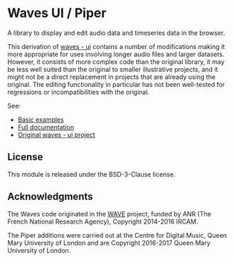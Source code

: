 # Waves UI / Piper

A library to display and edit audio data and timeseries data in the browser.

This derivation of [waves - ui](https://github.com/wavesjs/waves-ui)
contains a number of modifications making it more appropriate for uses
involving longer audio files and larger datasets. However, it consists
of more complex code than the original library, it may be less well
suited than the original to smaller illustrative projects, and it
might not be a direct replacement in projects that are already using
the original. The editing functionality in particular has not been
well-tested for regressions or incompatibilities with the original.

See:

- [Basic examples](http://piper-audio.github.io/waves-ui-piper/manual/example.html#examples)
- [Full documentation](http://piper-audio.github.io/waves-ui-piper/)
- [Original waves - ui project](https://github.com/wavesjs/waves-ui)

## License

This module is released under the BSD-3-Clause license.

## Acknowledgments

The Waves code originated in the [WAVE](http://wave.ircam.fr) project,
funded by ANR (The French National Research Agency), Copyright
2014-2016 IRCAM.

The Piper additions were carried out at the Centre for Digital Music,
Queen Mary University of London and are Copyright 2016-2017 Queen Mary
University of London.

